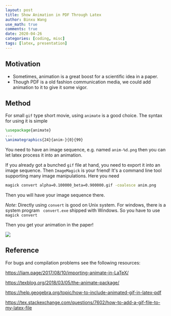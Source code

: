 ```yaml
---
layout: post
title: Show Animation in PDF Through Latex
author: Binxu Wang
use_math: true
comments: true
date: 2020-04-26
categories: [coding, misc]
tags: [latex, presentation]
---
```


## Motivation

* Sometimes, animation is a great boost for a scientific idea in a paper. 
* Though PDF is a old fashion communication media, we could add animation to it to give it some vigor.

## Method

For small `gif` type short movie, using `animate` is a good choice. The syntax for using it is simple

```latex
\usepackage{animate}
...
\animategraphics{24}{anim-}{0}{99}
```

You need to have an image sequence, e.g. named `anim-%d.png` then you can let latex process it into an animation. 

If you already got a bunched `gif` file at hand, you need to export it into an image sequence. Then `ImageMagick` is your friend! It's a command line tool supporting many image manipulations. Here you need 

```bash
magick convert alpha=0.100000_beta=0.900000.gif -coalesce anim.png
```

Then you will have your image sequence there. 

*Note*: Directly using `convert` is good on Unix system. For windows, there is a system program ` convert.exe` shipped with Windows. So you have to use `magick convert`

Then you get your animation in the paper! 

![](..\assets\img\notes\anim\animation.png)

## Reference

For bugs and compilation problems see the following resources: 

https://liam.page/2017/08/10/importing-animate-in-LaTeX/

https://texblog.org/2018/03/05/the-animate-package/

https://help.geogebra.org/topic/how-to-include-animated-gif-in-latex-pdf

https://tex.stackexchange.com/questions/7602/how-to-add-a-gif-file-to-my-latex-file